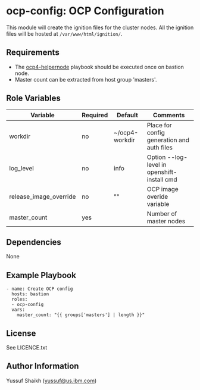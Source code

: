 ocp-config: OCP Configuration
=========

This module will create the ignition files for the cluster nodes. All the ignition files will be hosted at `/var/www/html/ignition/`.

Requirements
------------

 - The [ocp4-helpernode](https://github.com/RedHatOfficial/ocp4-helpernode) playbook should be executed once on bastion node.
 - Master count can be extracted from host group 'masters'.

Role Variables
--------------

| Variable                | Required | Default        | Comments                                    |
|-------------------------|----------|----------------|---------------------------------------------|
| workdir                 | no       | ~/ocp4-workdir | Place for config generation and auth files  |
| log_level               | no       | info           | Option --log-level in openshift-install cmd |
| release_image_override  | no       | ""             | OCP image overide variable                  |
| master_count            | yes      |                | Number of master nodes                      |

Dependencies
------------

None

Example Playbook
----------------

    - name: Create OCP config
      hosts: bastion
      roles:
      - ocp-config
      vars:
        master_count: "{{ groups['masters'] | length }}"

License
-------

See LICENCE.txt

Author Information
------------------

Yussuf Shaikh (yussuf@us.ibm.com)

